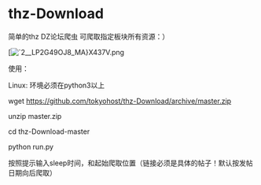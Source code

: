 # thz-Download
简单的thz DZ论坛爬虫  可爬取指定板块所有资源：）


[![`2__LP2G49OJ8_[MA}X437V.png](https://i.loli.net/2019/06/24/5d10a24448c4632642.png)](https://i.loli.net/2019/06/24/5d10a24448c4632642.png)


使用：

Linux:
  环境必须在python3以上
  
  wget https://github.com/tokyohost/thz-Download/archive/master.zip
  
  unzip master.zip
  
  cd thz-Download-master
  
  python run.py 

按照提示输入sleep时间，和起始爬取位置（链接必须是具体的帖子！默认按发帖日期向后爬取）
